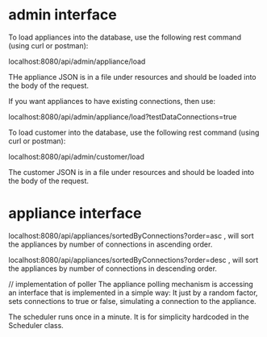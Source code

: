 
admin interface
===============
To load appliances  into the database, use the following rest command (using curl or postman):

localhost:8080/api/admin/appliance/load 

THe appliance JSON is in a file under resources and should be loaded into the body of the request.


If you want appliances to have existing connections, then use:

localhost:8080/api/admin/appliance/load?testDataConnections=true


To load customer into the database, use the following rest command (using curl or postman):

localhost:8080/api/admin/customer/load

The customer JSON is in a file under resources and should be loaded into the body of the request.

appliance interface
==================
localhost:8080/api/appliances/sortedByConnections?order=asc , will sort the appliances by number of connections in ascending order.

localhost:8080/api/appliances/sortedByConnections?order=desc , will sort the appliances by number of connections in descending order.


// implementation of poller
The appliance polling mechanism is accessing an interface that is implemented in a simple way:
It just by a random factor, sets connections to true or false, simulating a connection to the appliance.


The scheduler runs once in a minute. It is for simplicity hardcoded in the Scheduler class.